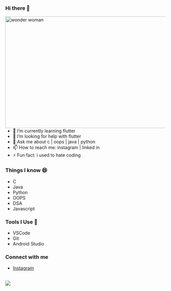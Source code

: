 
### Hi there 👋

<img align="right" src="https://media.giphy.com/media/l41Yq5KYEmbxFaeVq/giphy.gif" alt="wonder woman" width="600" height="350" >

- 🌱 I’m currently learning flutter
- 🤔 I’m looking for help with flutter
- 💬 Ask me about c | oops | java | python
- 📫 How to reach me: instagram | linked in
- ⚡ Fun fact: i used to hate coding


### Things I know 😄
 - C
 - Java
 - Python
 - OOPS
 - DSA
 - Javascript

 
### Tools I Use 🔭
 - VSCode
 - Git
 - Android Studio
 
### Connect with me
- [Instagram](https://www.instagram.com/__swa_yam__/)

</br>

<img src='https://github-readme-stats.vercel.app/api?username=swayamsudha&show_icons=true&theme=gruvbox'>

